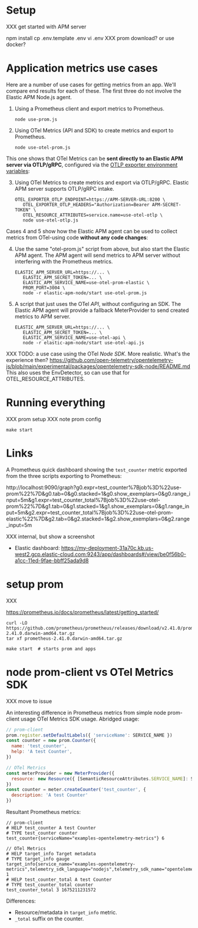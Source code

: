 
# Setup

XXX get started with APM server

npm install
cp .env.template .env
vi .env
XXX prom download? or use docker?


# Application metrics use cases

Here are a number of use cases for getting metrics from an app. We'll compare
end results for each of these. The first three do not involve the Elastic
APM Node.js agent.

1. Using a Prometheus client and export metrics to Prometheus.
   ```
   node use-prom.js
   ```

2. Using OTel Metrics (API and SDK) to create metrics and export to Prometheus.
   ```
   node use-otel-prom.js
   ```

This one shows that OTel Metrics can be **sent directly to an Elastic APM server
via OTLP/gRPC**, configured via the
[OTLP exporter environment variables](https://opentelemetry.io/docs/concepts/sdk-configuration/otlp-exporter-configuration/):

3. Using OTel Metrics to create metrics and export via OTLP/gRPC.
   Elastic APM server supports OTLP/gRPC intake.
   ```
   OTEL_EXPORTER_OTLP_ENDPOINT=https://APM-SERVER-URL:8200 \
      OTEL_EXPORTER_OTLP_HEADERS="Authorization=Bearer APM-SECRET-TOKEN" \
      OTEL_RESOURCE_ATTRIBUTES=service.name=use-otel-otlp \
      node use-otel-otlp.js
   ```

Cases 4 and 5 show how the Elastic APM agent can be used to collect metrics
from OTel-using code **without any code changes**:

4. Use the same "otel-prom.js" script from above, but also start the Elastic APM
   agent. The APM agent will send metrics to APM server without interfering with
   the Prometheus metrics.
   ```
   ELASTIC_APM_SERVER_URL=https://... \
      ELASTIC_APM_SECRET_TOKEN=... \
      ELASTIC_APM_SERVICE_NAME=use-otel-prom-elastic \
      PROM_PORT=3004 \
      node -r elastic-apm-node/start use-otel-prom.js
   ```

5. A script that just uses the OTel *API*, without configuring an SDK. The
   Elastic APM agent will provide a fallback MeterProvider to send created
   metrics to APM server.
   ```
   ELASTIC_APM_SERVER_URL=https://... \
      ELASTIC_APM_SECRET_TOKEN=... \
      ELASTIC_APM_SERVICE_NAME=use-otel-api \
      node -r elastic-apm-node/start use-otel-api.js
   ```

XXX TODO: a use case using the OTel *Node SDK*. More realistic. What's the experience then?
   https://github.com/open-telemetry/opentelemetry-js/blob/main/experimental/packages/opentelemetry-sdk-node/README.md
   This also uses the EnvDetector, so can use that for OTEL_RESOURCE_ATTRIBUTES.

# Running everything

XXX prom setup
XXX note prom config

```
make start
```

# Links

A Prometheus quick dashboard showing the `test_counter` metric exported from
the three scripts exporting to Prometheus:

http://localhost:9090/graph?g0.expr=test_counter%7Bjob%3D%22use-prom%22%7D&g0.tab=0&g0.stacked=1&g0.show_exemplars=0&g0.range_input=5m&g1.expr=test_counter_total%7Bjob%3D%22use-otel-prom%22%7D&g1.tab=0&g1.stacked=1&g1.show_exemplars=0&g1.range_input=5m&g2.expr=test_counter_total%7Bjob%3D%22use-otel-prom-elastic%22%7D&g2.tab=0&g2.stacked=1&g2.show_exemplars=0&g2.range_input=5m


XXX internal, but show a screenshot

- Elastic dashboard: https://my-deployment-31a70c.kb.us-west2.gcp.elastic-cloud.com:9243/app/dashboards#/view/be0f56b0-a1cc-11ed-9fae-bbff25ada9d8



# setup prom

XXX

https://prometheus.io/docs/prometheus/latest/getting_started/

```
curl -LO https://github.com/prometheus/prometheus/releases/download/v2.41.0/prometheus-2.41.0.darwin-amd64.tar.gz
tar xf prometheus-2.41.0.darwin-amd64.tar.gz

make start  # starts prom and apps
```


# node prom-client vs OTel Metrics SDK

XXX move to issue

An interesting difference in Prometheus metrics from simple node prom-client usage
OTel Metrics SDK usage. Abridged usage:

```js
// prom-client
prom.register.setDefaultLabels({ 'serviceName': SERVICE_NAME })
const counter = new prom.Counter({
  name: 'test_counter',
  help: 'A test Counter',
})

// OTel Metrics
const meterProvider = new MeterProvider({
  resource: new Resource({ [SemanticResourceAttributes.SERVICE_NAME]: SERVICE_NAME })
})
const counter = meter.createCounter('test_counter', {
  description: 'A test Counter'
})
```

Resultant Prometheus metrics:

```
// prom-client
# HELP test_counter A test Counter
# TYPE test_counter counter
test_counter{serviceName="examples-opentelemetry-metrics"} 6

// OTel Metrics
# HELP target_info Target metadata
# TYPE target_info gauge
target_info{service_name="examples-opentelemetry-metrics",telemetry_sdk_language="nodejs",telemetry_sdk_name="opentelemetry",telemetry_sdk_version="1.9.1"} 1
# HELP test_counter_total A test Counter
# TYPE test_counter_total counter
test_counter_total 3 1675211231572
```

Differences:
- Resource/metadata in `target_info` metric.
- `_total` suffix on the counter.

